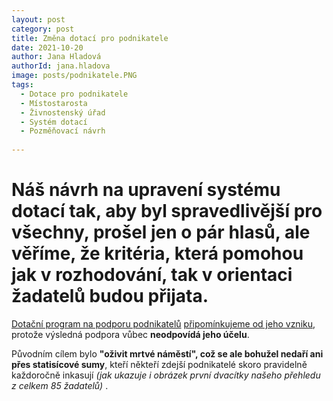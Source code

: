 ```yaml
---
layout: post
category: post
title: Změna dotací pro podnikatele
date: 2021-10-20
author: Jana Hladová
authorId: jana.hladova
image: posts/podnikatele.PNG
tags:
  - Dotace pro podnikatele
  - Místostarosta
  - Živnostenský úřad
  - Systém dotací
  - Pozměňovací návrh
 
---
```


# Náš návrh na upravení systému dotací tak, aby byl spravedlivější pro všechny, prošel jen o pár hlasů, ale věříme, že kritéria, která pomohou jak v rozhodování, tak v orientaci žadatelů budou přijata.

[Dotační program na podporu podnikatelů](https://www.mesto-kadan.cz/cs/mesto/dotacni-programy-mesta/dotace-na-r-2022.html) [připomínkujeme od jeho vzniku](https://kadan.pirati.cz/aktuality/dotace2.html), protože výsledná podpora vůbec **neodpovídá jeho účelu**. 

Původním cílem bylo **"oživit mrtvé náměstí", což se ale bohužel nedaří ani přes statisícové sumy**, kteří někteří zdejší podnikatelé skoro pravidelně každoročně inkasují *(jak ukazuje i obrázek první dvacítky našeho přehledu z celkem 85 žadatelů)* .


